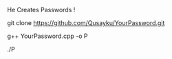 He Creates Passwords !

git clone https://github.com/Qusayku/YourPassword.git

g++ YourPassword.cpp -o P

./P

